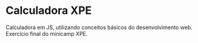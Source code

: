 # Calculadora XPE

Calculadora em JS, utilizando conceitos básicos do desenvolvimento web. Exercício final do minicamp XPE.
